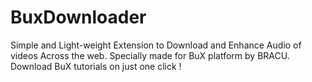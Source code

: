 # BuxDownloader
Simple and Light-weight Extension to Download and Enhance Audio of videos Across the web. Specially made for BuX platform by BRACU.
Download BuX tutorials on just one click !
